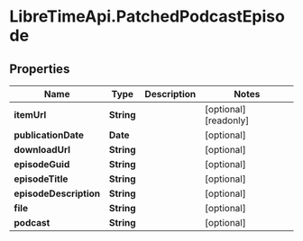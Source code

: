 # LibreTimeApi.PatchedPodcastEpisode

## Properties

Name | Type | Description | Notes
------------ | ------------- | ------------- | -------------
**itemUrl** | **String** |  | [optional] [readonly] 
**publicationDate** | **Date** |  | [optional] 
**downloadUrl** | **String** |  | [optional] 
**episodeGuid** | **String** |  | [optional] 
**episodeTitle** | **String** |  | [optional] 
**episodeDescription** | **String** |  | [optional] 
**file** | **String** |  | [optional] 
**podcast** | **String** |  | [optional] 


